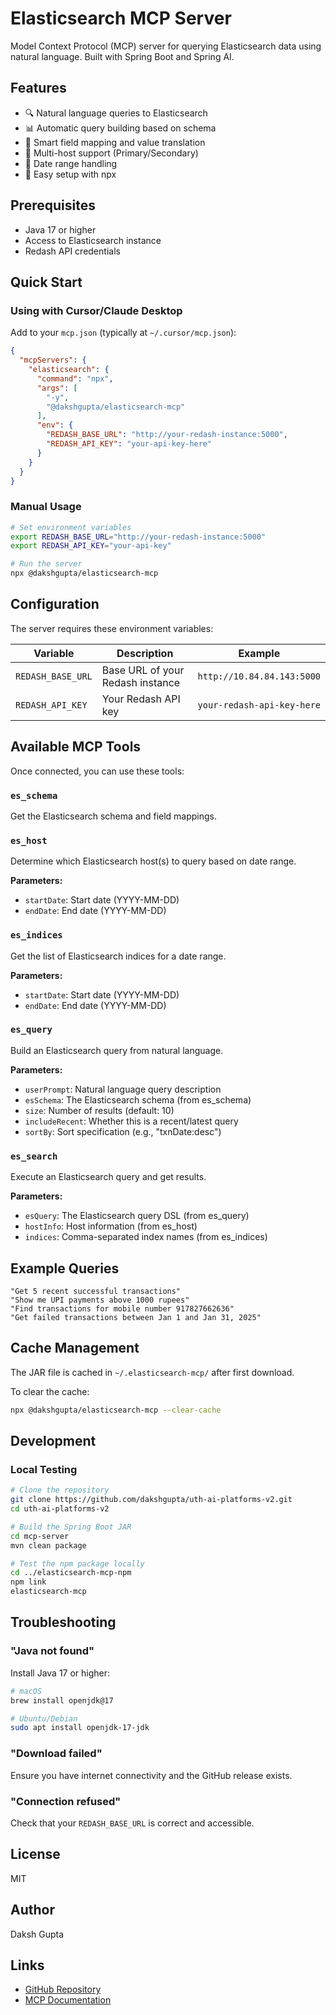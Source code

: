 # Elasticsearch MCP Server

Model Context Protocol (MCP) server for querying Elasticsearch data using natural language. Built with Spring Boot and Spring AI.

## Features

- 🔍 Natural language queries to Elasticsearch
- 📊 Automatic query building based on schema
- 🎯 Smart field mapping and value translation
- 🔄 Multi-host support (Primary/Secondary)
- 📅 Date range handling
- 🚀 Easy setup with npx

## Prerequisites

- Java 17 or higher
- Access to Elasticsearch instance
- Redash API credentials

## Quick Start

### Using with Cursor/Claude Desktop

Add to your `mcp.json` (typically at `~/.cursor/mcp.json`):

```json
{
  "mcpServers": {
    "elasticsearch": {
      "command": "npx",
      "args": [
        "-y",
        "@dakshgupta/elasticsearch-mcp"
      ],
      "env": {
        "REDASH_BASE_URL": "http://your-redash-instance:5000",
        "REDASH_API_KEY": "your-api-key-here"
      }
    }
  }
}
```

### Manual Usage

```bash
# Set environment variables
export REDASH_BASE_URL="http://your-redash-instance:5000"
export REDASH_API_KEY="your-api-key"

# Run the server
npx @dakshgupta/elasticsearch-mcp
```

## Configuration

The server requires these environment variables:

| Variable | Description | Example |
|----------|-------------|---------|
| `REDASH_BASE_URL` | Base URL of your Redash instance | `http://10.84.84.143:5000` |
| `REDASH_API_KEY` | Your Redash API key | `your-redash-api-key-here` |

## Available MCP Tools

Once connected, you can use these tools:

### `es_schema`
Get the Elasticsearch schema and field mappings.

### `es_host`
Determine which Elasticsearch host(s) to query based on date range.

**Parameters:**
- `startDate`: Start date (YYYY-MM-DD)
- `endDate`: End date (YYYY-MM-DD)

### `es_indices`
Get the list of Elasticsearch indices for a date range.

**Parameters:**
- `startDate`: Start date (YYYY-MM-DD)
- `endDate`: End date (YYYY-MM-DD)

### `es_query`
Build an Elasticsearch query from natural language.

**Parameters:**
- `userPrompt`: Natural language query description
- `esSchema`: The Elasticsearch schema (from es_schema)
- `size`: Number of results (default: 10)
- `includeRecent`: Whether this is a recent/latest query
- `sortBy`: Sort specification (e.g., "txnDate:desc")

### `es_search`
Execute an Elasticsearch query and get results.

**Parameters:**
- `esQuery`: The Elasticsearch query DSL (from es_query)
- `hostInfo`: Host information (from es_host)
- `indices`: Comma-separated index names (from es_indices)

## Example Queries

```
"Get 5 recent successful transactions"
"Show me UPI payments above 1000 rupees"
"Find transactions for mobile number 917827662636"
"Get failed transactions between Jan 1 and Jan 31, 2025"
```

## Cache Management

The JAR file is cached in `~/.elasticsearch-mcp/` after first download.

To clear the cache:
```bash
npx @dakshgupta/elasticsearch-mcp --clear-cache
```

## Development

### Local Testing

```bash
# Clone the repository
git clone https://github.com/dakshgupta/uth-ai-platforms-v2.git
cd uth-ai-platforms-v2

# Build the Spring Boot JAR
cd mcp-server
mvn clean package

# Test the npm package locally
cd ../elasticsearch-mcp-npm
npm link
elasticsearch-mcp
```

## Troubleshooting

### "Java not found"
Install Java 17 or higher:
```bash
# macOS
brew install openjdk@17

# Ubuntu/Debian
sudo apt install openjdk-17-jdk
```

### "Download failed"
Ensure you have internet connectivity and the GitHub release exists.

### "Connection refused"
Check that your `REDASH_BASE_URL` is correct and accessible.

## License

MIT

## Author

Daksh Gupta

## Links

- [GitHub Repository](https://github.com/dakshgupta/uth-ai-platforms-v2)
- [MCP Documentation](https://modelcontextprotocol.io)

